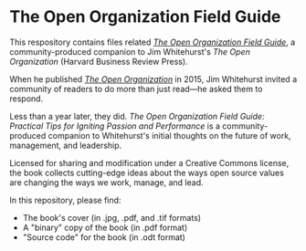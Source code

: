 # The Open Organization Field Guide

This respository contains files related [_The Open Organization Field Guide_](https://opensource.com/open-organization/resources/field-guide), a community-produced companion to Jim Whitehurst's _The Open Organization_ (Harvard Business Review Press).

When he published [_The Open Organization_](https://opensource.com/open-organization/) in 2015, Jim Whitehurst invited a community of readers to do more than just read—he asked them to respond.

Less than a year later, they did. _The Open Organization Field Guide: Practical Tips for Igniting Passion and Performance_ is a community-produced companion to Whitehurst's initial thoughts on the future of work, management, and leadership. 

Licensed for sharing and modification under a Creative Commons license, the book collects cutting-edge ideas about the ways open source values are changing the ways we work, manage, and lead.

In this repository, please find:

- The book's cover (in .jpg, .pdf, and .tif formats)
- A "binary" copy of the book (in .pdf format)
- "Source code" for the book (in .odt format)
